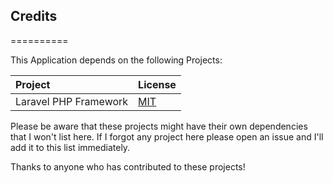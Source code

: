 ## Credits
==========

This Application depends on the following Projects:

| Project | License |
| :------ | :------ |
| Laravel PHP Framework | [MIT](http://opensource.org/licenses/MIT) |

Please be aware that these projects might have their own dependencies that I won't list here.
If I forgot any project here please open an issue and I'll add it to this list immediately.

Thanks to anyone who has contributed to these projects!
